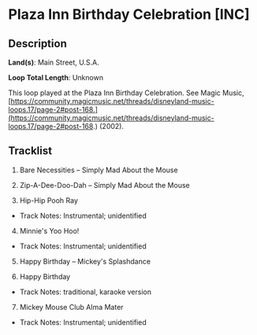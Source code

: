 # Plaza Inn Birthday Celebration [INC]

## Description

**Land(s)**: Main Street, U.S.A.

**Loop Total Length**: Unknown

This loop played at the Plaza Inn Birthday Celebration. See Magic Music, [https://community.magicmusic.net/threads/disneyland-music-loops.17/page-2#post-168.](https://community.magicmusic.net/threads/disneyland-music-loops.17/page-2#post-168.) (2002).

## Tracklist

1. Bare Necessities – Simply Mad About the Mouse


2. Zip-A-Dee-Doo-Dah – Simply Mad About the Mouse


3. Hip-Hip Pooh Ray
- Track Notes: Instrumental; unidentified

4. Minnie's Yoo Hoo!
- Track Notes: Instrumental; unidentified

5. Happy Birthday – Mickey's Splashdance


6. Happy Birthday
- Track Notes: traditional, karaoke version

7. Mickey Mouse Club Alma Mater
- Track Notes: Instrumental; unidentified
